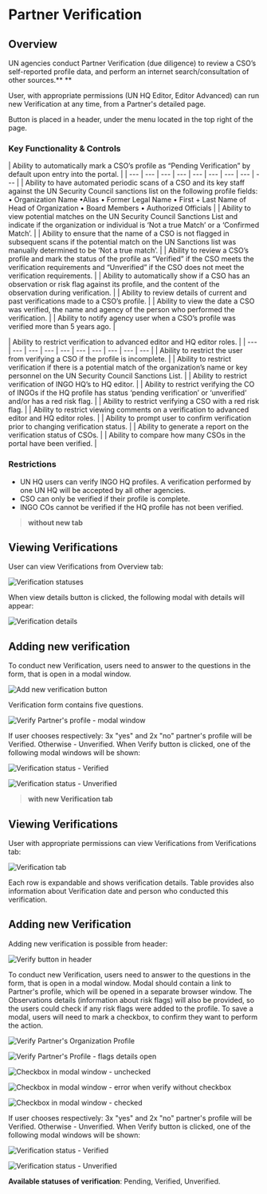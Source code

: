 # Partner Verification

## Overview

UN agencies conduct Partner Verification \(due diligence\) to review a CSO’s self-reported profile data, and perform an internet search/consultation of other sources.** **

User, with appropriate permissions \(UN HQ Editor, Editor Advanced\) can run new Verification at any time, from a Partner's detailed page. 

Button is placed in a header, under the menu located in the top right of the page.

### Key Functionality & Controls

| Ability to automatically mark a CSO’s profile as “Pending Verification” by default upon entry into the portal. |
| --- | --- | --- | --- | --- | --- | --- | --- | --- |
| Ability to have automated periodic scans of a CSO and its key staff against the UN Security Council sanctions list on the following profile fields:   • Organization Name   •Alias    • Former Legal Name   • First + Last Name of Head of Organization   • Board Members   • Authorized Officials |
| Ability to view potential matches on the UN Security Council Sanctions List and indicate if the organization or individual is ‘Not a true Match’ or a ‘Confirmed Match’. |
| Ability to ensure that the name of a CSO is not flagged in subsequent scans if the potential match on the UN Sanctions list was manually determined to be ‘Not a true match’. |
| Ability to review a CSO’s profile and mark the status of the profile as “Verified” if the CSO meets the verification requirements and “Unverified” if the CSO does not meet the verification requirements. |
| Ability to automatically show if a CSO has an observation or risk flag against its profile, and the content of the observation during verification. |
| Ability to review details of current and past verifications made to a CSO’s profile. |
| Ability to view the date a CSO was verified, the name and agency of the person who performed the verification. |
| Ability to notify agency user when a CSO’s profile was verified more than 5 years ago. |

| Ability to restrict verification to advanced editor and HQ editor roles. |
| --- | --- | --- | --- | --- | --- | --- | --- | --- | --- |
| Ability to restrict the user from verifying a CSO if the profile is incomplete. |
| Ability to restrict verification if there is a potential match of the organization’s name or key personnel on the UN Security Council Sanctions List. |
| Ability to restrict verification of INGO HQ’s to HQ editor. |
| Ability to restrict verifying the CO of INGOs if the HQ profile has status ‘pending verification’ or ‘unverified’ and/or has a red risk flag. |
| Ability to restrict verifying a CSO with a red risk flag. |
| Ability to restrict viewing comments on a verification to advanced editor and HQ editor roles. |
| Ability to prompt user to confirm verification prior to changing verification status. |
| Ability to generate a report on the verification status of CSOs. |
| Ability to compare how many CSOs in the portal have been verified. |

### Restrictions

* UN HQ users can verify INGO HQ profiles. A verification performed by one UN HQ will be accepted by all other agencies.
* CSO can only be verified if their profile is complete.
* INGO COs cannot be verified if the HQ profile has not been verified.



> **without new tab**

## Viewing Verifications

User can view Verifications from Overview tab:

![Verification statuses](../.gitbook/assets/screen-shot-2018-04-16-at-11.56.23.png)

When view details button is clicked, the following modal with details will appear:

![Verification details](../.gitbook/assets/screen-shot-2018-04-16-at-11.56.33.png)

## Adding new verification

To conduct new Verification, users need to answer to the questions in the form, that is open in a modal window.



![Add new verification button](../.gitbook/assets/screen-shot-2018-04-16-at-11.56.42.png)

Verification form contains five questions. 

![Verify Partner&apos;s profile - modal window](../.gitbook/assets/screen-shot-2018-04-16-at-11.56.48.png)

If user chooses respectively: 3x "yes" and 2x "no" partner's profile will be Verified. Otherwise - Unverified. When Verify button is clicked, one of the following modal windows will be shown:

![Verification status - Verified](../.gitbook/assets/screen-shot-2018-04-16-at-12.01.03.png)



![Verification status - Unverified](../.gitbook/assets/screen-shot-2018-04-16-at-12.01.19.png)

> **with new Verification tab**

## Viewing Verifications

User with appropriate permissions can view Verifications from Verifications tab:

![Verification tab](../.gitbook/assets/screen-shot-2018-04-16-at-11.46.58.png)

Each row is expandable and shows verification details. Table provides also information about Verification date and person who conducted this verification.

## Adding new Verification

Adding new verification is possible from header:

![Verify button in header](../.gitbook/assets/screen-shot-2018-04-16-at-11.44.48.png)

To conduct new Verification, users need to answer to the questions in the form, that is open in a modal window. Modal should contain a link to Partner's profile, which will be opened in a separate browser window. The Observations details \(information about risk flags\) will also be provided, so the users could check if any risk flags were added to the profile. To save a modal, users will need to mark a checkbox, to confirm they want to perform the action.

![Verify Partner&apos;s Organization Profile](../.gitbook/assets/screen-shot-2018-04-16-at-12.13.37.png)

![Verify Partner&apos;s Profile - flags details open](../.gitbook/assets/screen-shot-2018-04-16-at-12.13.43.png)

![Checkbox in modal window - unchecked](../.gitbook/assets/screen-shot-2018-04-16-at-12.13.51.png)

![Checkbox in modal window - error when verify without checkbox](../.gitbook/assets/screen-shot-2018-04-16-at-12.13.58.png)

![Checkbox in modal window - checked](../.gitbook/assets/screen-shot-2018-04-16-at-12.14.03.png)

If user chooses respectively: 3x "yes" and 2x "no" partner's profile will be Verified. Otherwise - Unverified. When Verify button is clicked, one of the following modal windows will be shown:

![Verification status - Verified](../.gitbook/assets/screen-shot-2018-04-16-at-12.01.03%20%281%29.png)

![Verification status - Unverified](../.gitbook/assets/screen-shot-2018-04-16-at-12.01.19%20%281%29.png)

**Available statuses of verification**: Pending, Verified, Unverified.



